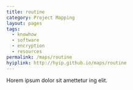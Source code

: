 ```yaml
---
title: routine
category: Project Mapping
layout: pages
tags:
  - knowhow
  - software
  - encryption
  - resources
permalink: /maps/routine
hyiplink: http://hyip.github.io/maps/routine
---
```

Horem ipsum dolor sit amettetur ing elit. 
